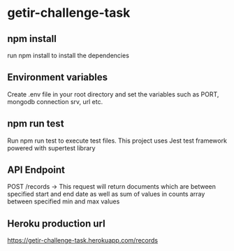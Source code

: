 # getir-challenge-task

## npm install
run npm install to install the dependencies

## Environment variables
Create .env file in your root directory and set the variables such as PORT, mongodb connection srv, url etc.

## npm run test
Run npm run test to execute test files. This project uses Jest test framework powered with supertest library

## API Endpoint
POST /records -> This request will return documents which are between specified start and end date as well as sum of values in counts array between specified min and max values

## Heroku production url
https://getir-challenge-task.herokuapp.com/records
